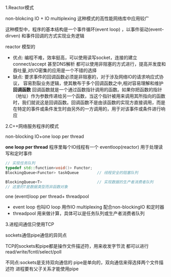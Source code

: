 1.Reactor模式

non-blokcing IO + IO multiplexing  这种模式的高性能网络库中应用较广

这种模型中，程序的基本结构是一个事件循环(event loop) ，以事件驱动(event-dirven)
和事件回调的方式实现业务逻辑

reactor 模型的
- 优点:
编程不难，效率挺高，可以使用读写socket，连接的建立connect/accept 甚至DNS解析
都可以使用非阻塞的方式进行，提高并发度和吞吐量,对I/O密集的应用是一个不错的选择
- 缺点:
要求事件的回调函数必须是非阻塞的，对于涉及网络IO的请求响应式协议，
容易割裂业务逻辑，使其散布于多个回调函数之中,相对容易理解和维护
**回调函数**
回调函数就是一个通过函数指针调用的函数。如果你把函数的指针（地址）作为参数传递给另一个函数，当这个指针被用来调用其所指向的函数时，我们就说这是回调函数。回调函数不是由该函数的实现方直接调用，而是在特定的事件或条件发生时由另外的一方调用的，用于对该事件或条件进行响应

2.C++网络服务程序的模式

non-blocking IO+one loop per thread

**one loop per thread**
程序里每个IO线程有一个 eventloop(reactor) 用于处理读写和定时事件
```cpp
// 实现任务队列
typedef std::function<void()> Functor;
BlockingQueue<Functor> taskQueue        // 线程安全的阻塞队列

BlockingQueue<T>                        // 实现数据的生产者消费者队列
// 这里的T是数据类型而非函数对象
```


one (event)loop per thread+ threadpool

- event loop 也叫IO loop 用作IO multiplexing 配合non-blockingIO 和定时器
- threadpool 用来做计算，具体可以是任务队列或生产者消费者队列


3.进程间通信只使用TCP

sockets通信pipe通信的异同点

TCP的sockets和pipe都是操作文件描述符，用来收发字节流
都可以进行read/write/fcntl/select/poll

不同点:sockets是支持双向通信的
      pipe是单向的，双向通信来得选择两个文件描述符
      进程要有父子关系才能使用pipe
